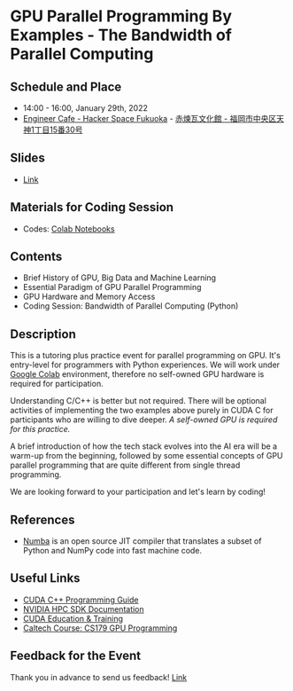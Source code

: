 # GPU Parallel Programming By Examples - The Bandwidth of Parallel Computing

## Schedule and Place
- 14:00 - 16:00, January 29th, 2022
- [Engineer Cafe - Hacker Space Fukuoka](https://engineercafe.jp/ja/) - [赤煉瓦文化館 - 福岡市中央区天神1丁目15番30号](https://goo.gl/maps/5qXgfFTVxNQgUw5y6)

## Slides
- [Link](https://ikugr.csb.app)

## Materials for Coding Session
- Codes: [Colab Notebooks](https://drive.google.com/drive/folders/16rSgHNhGZJ1QpO2dffnBqikMtvq3w1gS?usp=sharing)

## Contents
- Brief History of GPU, Big Data and Machine Learning
- Essential Paradigm of GPU Parallel Programming
- GPU Hardware and Memory Access
- Coding Session: Bandwidth of Parallel Computing (Python)

## Description
This is a tutoring plus practice event for parallel programming on GPU. It's entry-level for programmers with Python experiences. We will work under [Google Colab](https://colab.research.google.com/?utm_source=scs-index) environment, therefore no self-owned GPU hardware is required for participation.

Understanding C/C++ is better but not required. There will be optional activities of implementing the two examples above purely in CUDA C for participants who are willing to dive deeper. _A self-owned GPU is required for this practice._ 

A brief introduction of how the tech stack evolves into the AI era will be a warm-up from the beginning, followed by some essential concepts of GPU parallel programming that are quite different from single thread programming. 

We are looking forward to your participation and let's learn by coding!


## References
- [Numba](https://numba.pydata.org/) is an open source JIT compiler that translates a subset of Python and NumPy code into fast machine code.

## Useful Links
- [CUDA C++ Programming Guide](https://docs.nvidia.com/cuda/cuda-c-programming-guide/index.html#abstract)
- [NVIDIA HPC SDK Documentation](https://docs.nvidia.com/hpc-sdk/index.html)
- [CUDA Education & Training](https://developer.nvidia.com/cuda-education-training)
- [Caltech Course: CS179 GPU Programming](http://courses.cms.caltech.edu/cs179/)

## Feedback for the Event

Thank you in advance to send us feedback! [Link](https://docs.google.com/forms/d/e/1FAIpQLScAsloqOyWq2t4oqgwlOKRyWkPBMMSq96lF8I5HNJJUl6G63Q/viewform)

